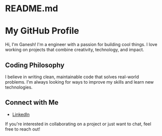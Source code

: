 # README.md
# My GitHub Profile

Hi, I'm Ganesh! I'm a engineer with a passion for building cool things. I love working on projects that combine creativity, technology, and impact.

## Coding Philosophy

I believe in writing clean, maintainable code that solves real-world problems. I'm always looking for ways to improve my skills and learn new technologies.

## Connect with Me

- [LinkedIn](https://www.linkedin.com/in/ganesh-sharma-a48341152)

If you're interested in collaborating on a project or just want to chat, feel free to reach out!
